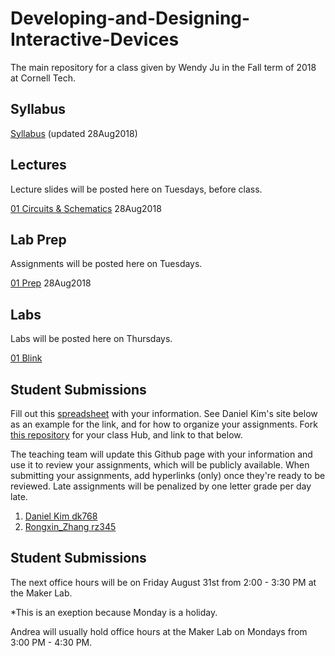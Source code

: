 # Developing-and-Designing-Interactive-Devices
The main repository for a class given by Wendy Ju in the Fall term of 2018 at Cornell Tech.

## Syllabus
[Syllabus](https://github.com/FAR-Lab/Developing-and-Designing-Interactive-Devices/blob/2018Fall/Syllabus_Fall18.pdf) (updated 28Aug2018)

## Lectures
Lecture slides will be posted here on Tuesdays, before class.

[01 Circuits & Schematics](https://github.com/FAR-Lab/Developing-and-Designing-Interactive-Devices/blob/2018Fall/Slides/01%20Circuits%20%26%20Schematics.pdf) 28Aug2018

## Lab Prep 
Assignments will be posted here on Tuesdays.

[01 Prep](https://github.com/FAR-Lab/Developing-and-Designing-Interactive-Devices/wiki/preLab-01) 28Aug2018

## Labs
Labs will be posted here on Thursdays.

[01 Blink](https://github.com/FAR-Lab/Developing-and-Designing-Interactive-Devices/wiki/Lab-01)
<!---1. [Lab #1](https://github.com/FAR-Lab/Developing-and-Designing-Interactive-Devices/wiki/Lab-%231)
 2. [Lab #2](https://github.com/FAR-Lab/Developing-and-Designing-Interactive-Devices/wiki/Lab-%232)
%3. [Lab #3](https://github.com/FAR-Lab/Developing-and-Designing-Interactive-Devices/wiki/Lab3-Laser-Cutting-and-3d-Printing)
%4. [Lab #4](https://github.com/FAR-Lab/Developing-and-Designing-Interactive-Devices/wiki/Lab-%234)-->

## Student Submissions
Fill out this [spreadsheet](https://docs.google.com/spreadsheets/d/1jj1k6TqVeYlY_HoPcCLTnNt2-maIJkDGyz53OstApOA/edit#gid=0) with your information. See Daniel Kim's site below as an example for the link, and for how to organize your assignments. Fork [this repository](https://github.com/FAR-Lab/Interactive-Lab-Hub) for your class Hub, and link to that below.

The teaching team will update this Github page with your information and use it to review your assignments, which will be publicly available. When submitting your assignments, add hyperlinks (only) once they're ready to be reviewed. Late assignments will be penalized by one letter grade per day late.

1.	[	Daniel	Kim	dk768	](	https://github.com/dkijc/interactive	)
2.	[	Rongxin_Zhang	rz345	](	https://github.com/RongxinZhang/interactive-device	)
<!---1.	[	Student 	1	st111	](	https://github.com	)
1.	[	Student 	2	st222	](	https://github.com	)
1.	[	Student 	3	st333	](	https://github.com	)-->

## Student Submissions
The next office hours will be on Friday August 31st from 2:00 - 3:30 PM at the Maker Lab. 

*This is an exeption because Monday is a holiday.

Andrea will usually hold office hours at the Maker Lab on Mondays from 3:00 PM - 4:30 PM. 
